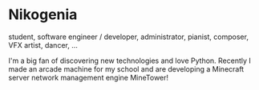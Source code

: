 # Nikogenia
student, software engineer / developer, administrator, pianist, composer, VFX artist, dancer, ...

I'm a big fan of discovering new technologies and love Python. Recently I made an arcade machine for my school and are developing a Minecraft server network management engine MineTower!
